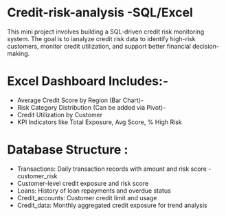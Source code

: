 # Credit-risk-analysis -SQL/Excel
This mini project involves building a SQL-driven credit risk monitoring system. The goal is 
to ianalyze credit risk data to identify high-risk customers, monitor credit utilization, and support
 better financial decision-making.

 # Excel Dashboard Includes:-
 * Average Credit Score by Region (Bar Chart)- 
 * Risk Category Distribution (Can be added via Pivot)- 
 * Credit Utilization by Customer
 * KPI Indicators like Total Exposure, Avg Score, % High Risk

# Database Structure :
* Transactions: Daily transaction records with amount and risk score - customer_risk
* Customer-level credit exposure and risk score 
* Loans: History of loan repayments and overdue status
* Credit_accounts:  Customer credit limit and usage
* Credit_data: Monthly aggregated credit exposure for trend analysis 
